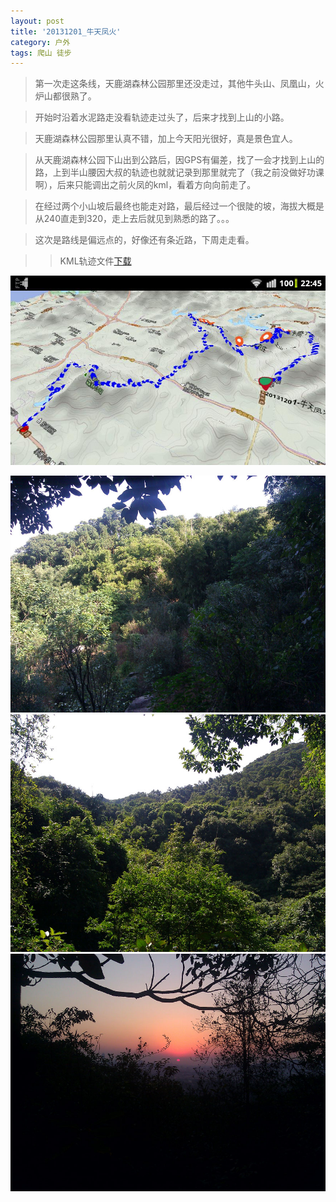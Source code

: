 ```yaml
---
layout: post
title: '20131201_牛天凤火'
category: 户外
tags: 爬山 徒步
---
```


>第一次走这条线，天鹿湖森林公园那里还没走过，其他牛头山、凤凰山，火炉山都很熟了。

>开始时沿着水泥路走没看轨迹走过头了，后来才找到上山的小路。

>天鹿湖森林公园那里认真不错，加上今天阳光很好，真是景色宜人。

>从天鹿湖森林公园下山出到公路后，因GPS有偏差，找了一会才找到上山的路，上到半山腰因大叔的轨迹也就就记录到那里就完了（我之前没做好功课啊），后来只能调出之前火凤的kml，看着方向向前走了。 

>在经过两个小山坡后最终也能走对路，最后经过一个很陡的坡，海拔大概是从240直走到320，走上去后就见到熟悉的路了。。。

>这次是路线是偏远点的，好像还有条近路，下周走走看。

>>KML轨迹文件[下载](/assets/download/20131201-牛天凤火_kml.zip)

![轨迹图](/assets/images/2013/20131201_牛天凤火.JPG)

![](/assets/images/2013/IMG_20131201_123212s.jpg)
![](/assets/images/2013/IMG_20131201_124619s.jpg)
![火炉山上的夕阳](/assets/images/2013/IMG_20131201_173719s.jpg)

